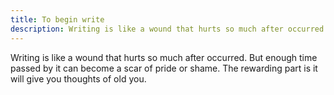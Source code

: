```yaml
---
title: To begin write
description: Writing is like a wound that hurts so much after occurred. But enough time passed by it can become a scar of pride or shame. The rewarding part is it will give you thoughts of old you.
---
```


Writing is like a wound that hurts so much after occurred. But enough time passed by it can become a scar of pride or shame. The rewarding part is it will give you thoughts of old you.

